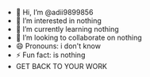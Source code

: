 - 👋 Hi, I’m @adii9899856
- 👀 I’m interested in nothing
- 🌱 I’m currently learning nothing
- 💞️ I’m looking to collaborate on nothing
- 😄 Pronouns: i don't know
- ⚡ Fun fact: is nothing
- GET BACK TO YOUR WORK

<!---
adii9899856/adii9899856 is a ✨ special ✨ repository because its `README.md` (this file) appears on your GitHub profile.
You can click the Preview link to take a look at your changes.
--->
